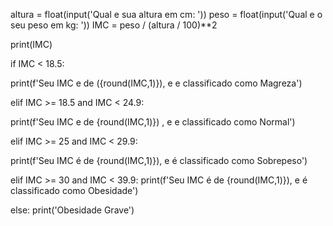 altura = float(input('Qual e sua altura em cm: '))
peso = float(input('Qual e o seu peso em kg: '))
IMC = peso / (altura / 100)**2

print(IMC)

if IMC < 18.5:

  print(f'Seu IMC e de ({round(IMC,1)}), e e classificado como Magreza')

elif IMC >= 18.5 and IMC < 24.9:

  print(f'Seu IMC e de {round(IMC,1)}) , e e classificado como Normal')

elif IMC >= 25 and IMC < 29.9:

  print(f'Seu IMC é de {round(IMC,1)}), e é classificado como Sobrepeso')

elif IMC >= 30 and IMC < 39.9:
  print(f'Seu IMC é de {round(IMC,1)}), e é classificado como Obesidade')

else:
  print('Obesidade Grave')

